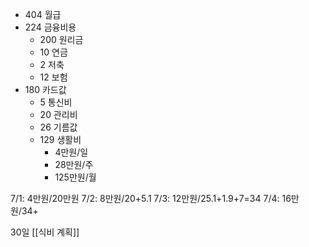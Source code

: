 - 404 월급
- 224 금융비용
	- 200 원리금
	- 10 연금
	- 2 저축
	- 12 보험
- 180 카드값
	- 5 통신비
	- 20 관리비
	- 26 기름값
	- 129 생활비 
		- 4만원/일
		- 28만원/주
		- 125만원/월

7/1: 4만원/20만원
7/2: 8만원/20+5.1
7/3: 12만원/25.1+1.9+7=34
7/4: 16만원/34+

30일
[[식비 계획]]